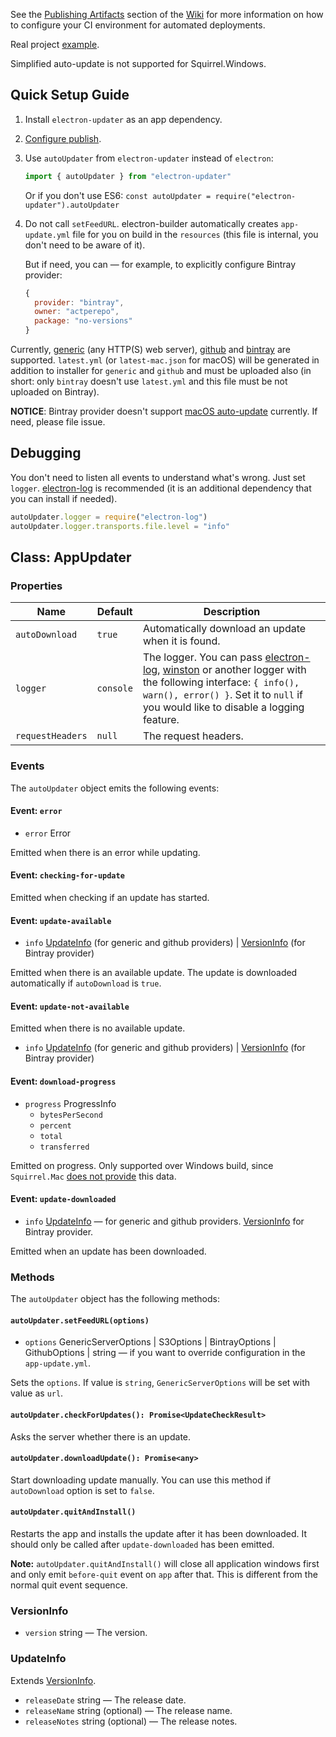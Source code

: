See the [Publishing Artifacts](https://github.com/electron-userland/electron-builder/wiki/Publishing-Artifacts) section of the [Wiki](https://github.com/electron-userland/electron-builder/wiki) for more information on how to configure your CI environment for automated deployments.

Real project [example](https://github.com/develar/onshape-desktop-shell/blob/master/src/AppUpdater.ts).

Simplified auto-update is not supported for Squirrel.Windows.

## Quick Setup Guide

1. Install `electron-updater` as an app dependency.

2. [Configure publish](https://github.com/electron-userland/electron-builder/wiki/Publishing-Artifacts#PublishConfiguration).

3. Use `autoUpdater` from `electron-updater` instead of `electron`:

    ```js
    import { autoUpdater } from "electron-updater"
    ```
    
    Or if you don't use ES6: `const autoUpdater = require("electron-updater").autoUpdater`

4. Do not call `setFeedURL`. electron-builder automatically creates `app-update.yml` file for you on build in the `resources` (this file is internal, you don't need to be aware of it). 
   
   But if need, you can — for example, to explicitly configure Bintray provider: 
    ```js
    {
      provider: "bintray",
      owner: "actperepo",
      package: "no-versions"
    }
    ```

Currently, [generic](https://github.com/electron-userland/electron-builder/wiki/Publishing-Artifacts#GenericServerOptions) (any HTTP(S) web server), [github](https://github.com/electron-userland/electron-builder/wiki/Publishing-Artifacts#GithubOptions) and [bintray](https://github.com/electron-userland/electron-builder/wiki/Publishing-Artifacts#BintrayOptions) are supported.
`latest.yml` (or `latest-mac.json` for macOS) will be generated in addition to installer for `generic` and `github` and must be uploaded also (in short: only `bintray` doesn't use `latest.yml` and this file must be not uploaded on Bintray).

**NOTICE**: Bintray provider doesn't support [macOS auto-update](https://github.com/electron/electron/blob/master/docs/api/auto-updater.md#macos) currently. If need, please file issue.

## Debugging

You don't need to listen all events to understand what's wrong. Just set `logger`.
[electron-log](https://github.com/megahertz/electron-log) is recommended (it is an additional dependency that you can install if needed).

```js
autoUpdater.logger = require("electron-log")
autoUpdater.logger.transports.file.level = "info"
```

## Class: AppUpdater
### Properties

Name                | Default           | Description
--------------------|-------------------|------------
`autoDownload`      | `true`            | Automatically download an update when it is found.
`logger`            | `console`         | The logger. You can pass [electron-log](https://github.com/megahertz/electron-log), [winston](https://github.com/winstonjs/winston) or another logger with the following interface: `{ info(), warn(), error() }`. Set it to `null` if you would like to disable a logging feature.
`requestHeaders`    | `null`            | The request headers.

### Events

The `autoUpdater` object emits the following events:

#### Event: `error`

* `error` Error

Emitted when there is an error while updating.

#### Event: `checking-for-update`

Emitted when checking if an update has started.

#### Event: `update-available`

* `info` [UpdateInfo](#updateinfo) (for generic and github providers) | [VersionInfo](#versioninfo) (for Bintray provider)

Emitted when there is an available update. The update is downloaded automatically if `autoDownload` is `true`.

#### Event: `update-not-available`

Emitted when there is no available update.

* `info` [UpdateInfo](#updateinfo) (for generic and github providers) | [VersionInfo](#versioninfo) (for Bintray provider)

#### Event: `download-progress`
* `progress` ProgressInfo
  * `bytesPerSecond`
  * `percent`
  * `total`
  * `transferred`

Emitted on progress. Only supported over Windows build, since `Squirrel.Mac` [does not provide](https://github.com/electron-userland/electron-builder/issues/1167) this data.

#### Event: `update-downloaded`

* `info` [UpdateInfo](#updateinfo) — for generic and github providers. [VersionInfo](#versioninfo) for Bintray provider.

Emitted when an update has been downloaded.

### Methods

The `autoUpdater` object has the following methods:

#### `autoUpdater.setFeedURL(options)`

* `options` GenericServerOptions | S3Options | BintrayOptions | GithubOptions | string — if you want to override configuration in the `app-update.yml`.

Sets the `options`. If value is `string`, `GenericServerOptions` will be set with value as `url`.

#### `autoUpdater.checkForUpdates(): Promise<UpdateCheckResult>`

Asks the server whether there is an update.

#### `autoUpdater.downloadUpdate(): Promise<any>`

Start downloading update manually. You can use this method if `autoDownload` option is set to `false`.

#### `autoUpdater.quitAndInstall()`

Restarts the app and installs the update after it has been downloaded. It
should only be called after `update-downloaded` has been emitted.

**Note:** `autoUpdater.quitAndInstall()` will close all application windows first and only emit `before-quit` event on `app` after that.
This is different from the normal quit event sequence.

### VersionInfo

* `version` string — The version.

### UpdateInfo

Extends [VersionInfo](#versioninfo).

* `releaseDate` string — The release date.
* `releaseName` string (optional) — The release name.
* `releaseNotes` string (optional) — The release notes.


